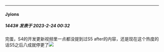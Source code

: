 
*****

####  Jyions  
##### 1443#       发表于 2023-2-24 00:32

完蛋，S4的开发更新视频里一点都没提到过S5 after的内容，还是现在这个热度的话S5之后八成就停更了<img src="https://static.saraba1st.com/image/smiley/face2017/117.png" referrerpolicy="no-referrer">

